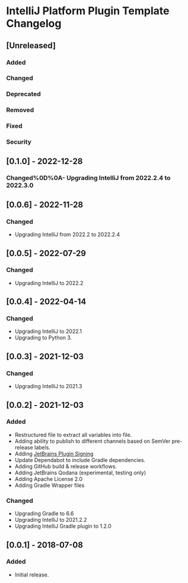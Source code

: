 <!-- Keep a Changelog guide -> https://keepachangelog.com -->

# IntelliJ Platform Plugin Template Changelog

## [Unreleased]
### Added

### Changed

### Deprecated

### Removed

### Fixed

### Security

## [0.1.0] - 2022-12-28
### Changed%0D%0A- Upgrading IntelliJ from 2022.2.4 to 2022.3.0

## [0.0.6] - 2022-11-28
### Changed
- Upgrading IntelliJ from 2022.2 to 2022.2.4

## [0.0.5] - 2022-07-29
### Changed
- Upgrading IntelliJ to 2022.2

## [0.0.4] - 2022-04-14
### Changed
- Upgrading IntelliJ to 2022.1
- Upgrading to Python 3.

## [0.0.3] - 2021-12-03
### Changed
- Upgrading IntelliJ to 2021.3

## [0.0.2] - 2021-12-03
### Added
- Restructured file to extract all variables into file.
- Adding ability to publish to different channels based on SemVer pre-release labels.
- Adding [JetBrains Plugin Signing](https://plugins.jetbrains.com/docs/intellij/plugin-signing.html)
- Update Dependabot to include Gradle dependencies.
- Adding GitHub build & release workflows.
- Adding JetBrains Qodana (experimental, testing only)
- Adding Apache License 2.0
- Adding Gradle Wrapper files

### Changed
- Upgrading Gradle to 6.6
- Upgrading IntelliJ to 2021.2.2
- Upgrading IntelliJ Gradle plugin to 1.2.0

## [0.0.1] - 2018-07-08
### Added
- Initial release.